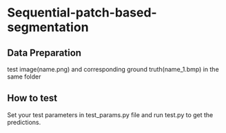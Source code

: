 # Sequential-patch-based-segmentation
## Data Preparation
test image(name.png) and corresponding ground truth(name_1.bmp) in the same folder
## How to test
Set your test parameters in test_params.py file
and run test.py to get the predictions.
